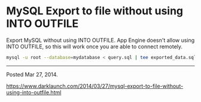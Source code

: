 # MySQL Export to file without using INTO OUTFILE

Export MySQL without using INTO OUTFILE. App Engine doesn't allow using INTO OUTFILE, so this will work once you are able to connect remotely.

```sh
mysql -u root --database=mydatabase < query.sql | tee exported_data.sql
```

---

Posted Mar 27, 2014.

https://www.darklaunch.com/2014/03/27/mysql-export-to-file-without-using-into-outfile.html